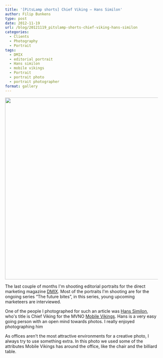 ```yaml
---
title: '[PitsLamp shorts] Chief Viking – Hans Similon'
author: Filip Bunkens
type: post
date: 2012-11-19
url: /blog/20121119_pitslamp-shorts-chief-viking-hans-similon
categories:
  - Clients
  - Photography
  - Portrait
tags:
  - DMIX
  - editorial portrait
  - Hans similon
  - mobile vikings
  - Portrait
  - portrait photo
  - portrait photographer
format: gallery
---
```

[<img src="/wp-content/uploads/2012/11/20120924_DMIX_hans-similon-4028-682x1024.jpg" alt="" title="Dmix: Hans Similon" width="600" class="alignnone size-large wp-image-482" />][1]

The last couple of months I'm shooting editorial portraits for the direct marketing magazine <a href="http://www.dmix.be" title="DMIX" rel="contact met">DMIX</a>. Most of the portraits I'm shooting are for the ongoing series &#8220;The future bites&#8221;, in this series, young upcoming marketeers are interviewed.

One of the people I photographed for such an article was <a href="http://www.twitter.com/hanssim" title="Hans Similon on twitter" rel="contact met">Hans Similon</a>, who's title is Chief Viking for the MVNO <a href="http://www.mobilevikings.com" title="Mobile Vikings" rel="contact met">Mobile Vikings</a>. Hans is a very easy going person with an open mind towards photos. I really enjoyed photographing him

As offices aren't the most attractive environments for a creative photo, I always try to use something extra. In this photo we used some of the attributes Mobile Vikings has around the office, like the chair and the billiard table.

 [1]: /wp-content/uploads/2012/11/20120924_DMIX_hans-similon-4028.jpg